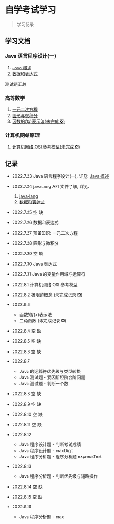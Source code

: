 # 自学考试学习

> 学习记录

## 学习文档

### Java 语言程序设计(一)

1. [Java 概述](docs/java/Java概述.md)
2. [数据和表达式](docs/java/数据和表达式.md)

[测试题汇总](docs/java/测试题汇总.md)

### 高等数学

1. [一元二次方程](docs/math/一元二次方程.md)
2. [圆形与微积分](docs/math/圆形与微积分.md)
3. [函数的$f(x)$表示法(未完成 ❎)](<docs/math/函数的f(x)表示法.md>)

### 计算机网络原理

1. [计算机网络 OSI 参考模型(未完成 ❎)](docs/computerNetwork/计算机网络OSI参考模型.md)

## 记录

- 2022.7.23 Java 语言程序设计(一), 详见: [Java 概述](docs/java/Java概述.md)
- 2022.7.24 java.lang API 文件了解, 详见:

  1. [java-lang](docs/java/java-lang.md)
  2. [数据和表达式](docs/java/数据和表达式.md)

- 2022.7.25 空 缺
- 2022.7.26 数据和表达式
- 2022.7.27 预备知识: 一元二次方程
- 2022.7.28 圆形与微积分
- 2022.7.29 空 缺
- 2022.7.30 Java 表达式
- 2022.7.31 Java 的变量作用域与运算符
- 2022.8.1 计算机网络 OSI 参考模型
- 2022.8.2 极限的概念 (未完成记录 ❎)
- 2022.8.3
  - 函数的$f(x)$表示法
  - 三角函数 (未完成记录 ❎)
- 2022.8.4 空 缺
- 2022.8.5 空 缺
- 2022.8.6 空 缺
- 2022.8.7
  - Java 的运算符优先级与类型转换
  - Java 测试题 - 爱因斯坦阶台阶问题
  - Java 测试题 - 判断一个数
- 2022.8.8 空 缺
- 2022.8.9 空 缺
- 2022.8.10 空 缺
- 2022.8.11 空 缺
- 2022.8.12
  - Java 程序设计题 - 判断考试成绩
  - Java 程序设计题 - maxDigit
  - Java 程序分析题 - 程序分析题 expressTest
- 2022.8.13
  - Java 程序分析题 - 判断优先级与短路操作
- 2022.8.14 空 缺
- 2022.8.15 空 缺
- 2022.8.16
  - Java 程序分析题 - max
